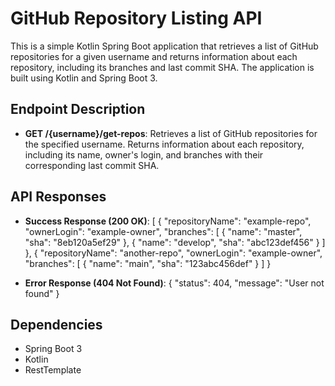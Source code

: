 # GitHub Repository Listing API

This is a simple Kotlin Spring Boot application that retrieves a list of GitHub repositories for a given username and returns information about each repository, including its branches and last commit SHA. The application is built using Kotlin and Spring Boot 3.

## Endpoint Description

- **GET /{username}/get-repos**: Retrieves a list of GitHub repositories for the specified username. Returns information about each repository, including its name, owner's login, and branches with their corresponding last commit SHA.
## API Responses

- **Success Response (200 OK)**:
[
{
  "repositoryName": "example-repo",
  "ownerLogin": "example-owner",
  "branches": [
{
  "name": "master",
  "sha": "8eb120a5ef29"
},
{
  "name": "develop",
  "sha": "abc123def456"
}
]
},
{
"repositoryName": "another-repo",
"ownerLogin": "example-owner",
"branches": [
{
"name": "main",
"sha": "123abc456def"
}
]
}

- **Error Response (404 Not Found)**:
{
"status": 404,
"message": "User not found"
}

## Dependencies

- Spring Boot 3
- Kotlin
- RestTemplate

